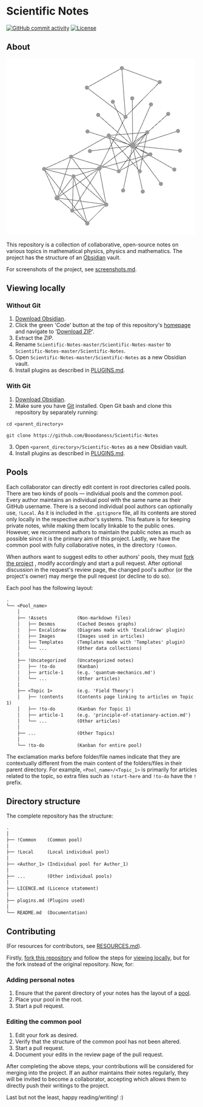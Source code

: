 # Scientific Notes
[![GitHub commit activity](https://img.shields.io/github/commit-activity/m/Booodaness/Scientific-Notes)](https://github.com/Booodaness/Scientific-Notes/commits/master) [![License](https://img.shields.io/badge/license-CC%20BY--NC--SA%204.0-important)](https://creativecommons.org/licenses/by-nc-sa/4.0/)

## About
![Graph view](!Common/!Assets/Images/graph.png)

This repository is a collection of collaborative, open-source notes on various topics in mathematical physics, physics and mathematics. The project has the structure of an [Obsidian](https://obsidian.md/) vault.

For screenshots of the project, see [screenshots.md](!Common/!Assets/Presentations/screenshots.md).

## Viewing locally
### Without Git
1. [Download Obsidian](https://obsidian.md/download).
2. Click the green 'Code' button at the top of this repository's [homepage](https://github.com/Booodaness/Scientific-Notes) and navigate to '[Download ZIP](https://github.com/Booodaness/Scientific-Notes/archive/refs/heads/master.zip)'.
3. Extract the ZIP.
4. Rename `Scientific-Notes-master/Scientific-Notes-master` to `Scientific-Notes-master/Scientific-Notes`.
5. Open `Scientific-Notes-master/Scientific-Notes` as a new Obsidian vault.
6. Install plugins as described in [PLUGINS.md](PLUGINS.md).

### With Git
1. [Download Obsidian](https://obsidian.md/download).
2. Make sure you have [Git](https://git-scm.com/) installed. Open Git bash and clone this repository by separately running:

```
cd <parent_directory>
```

```
git clone https://github.com/Booodaness/Scientific-Notes
```

3. Open `<parent_directory>/Scientific-Notes` as a new Obsidian vault.
4. Install plugins as described in [PLUGINS.md](PLUGINS.md).

## Pools
Each collaborator can directly edit content in root directories called pools. There are two kinds of pools  — individual pools and the common pool. Every author maintains an individual pool with the same name as their GitHub username. There is a second individual pool authors can optionally use, `!Local`. As it is included in the `.gitignore` file, all its contents are stored only locally in the respective author's systems. This feature is for keeping private notes, while making them locally linkable to the public ones. However, we recommend authors to maintain the public notes as much as possible since it is the primary aim of this project. Lastly, we have the common pool with fully collaborative notes, in the directory `!Common`.

When authors want to suggest edits to other authors' pools, they must [fork the project](https://github.com/Booodaness/Scientific-Notes/fork) , modify accordingly and start a pull request. After optional discussion in the request's review page, the changed pool's author (or the project's owner) may merge the pull request (or decline to do so).

Each pool has the following layout:

```
.
└── <Pool_name> 
    │
    ├── !Assets           (Non-markdown files)
    │   ├── Desmos        (Cached Desmos graphs)
    │   ├── Excalidraw    (Diagrams made with 'Excalidraw' plugin)
    │   ├── Images        (Images used in articles)
    │   ├── Templates     (Templates made with 'Templates' plugin)
    │   └── ...           (Other data collections)
    │
    ├── !Uncategorized    (Uncategorized notes)
    │   ├── !to-do        (Kanban)
    │   ├── article-1     (e.g. 'quantum-mechanics.md')
    │   └── ...           (Other articles)
    │
    ├── <Topic 1>         (e.g. 'Field Theory')
    │   ├── !contents     (Contents page linking to articles on Topic 1)
    │   ├── !to-do        (Kanban for Topic 1)
    │   ├── article-1     (e.g. 'principle-of-stationary-action.md')
    │   └── ...           (Other articles)
    │
    ├── ...               (Other Topics)
    │
    └── !to-do            (Kanban for entire pool)
```

The exclamation marks before folder/file names indicate that they are contextually different from the main content of the folders/files in their parent directory. For example, `<Pool_name>/<Topic_1>` is primarily for articles related to the topic, so extra files such as `!start-here` and `!to-do` have the `!` prefix.

## Directory structure
The complete repository has the structure:

```
.
│
├── !Common    (Common pool)
│
├── !Local     (Local individual pool)
│
├── <Author_1> (Individual pool for Author_1)
│
├── ...        (Other individual pools)
│
├── LICENCE.md (Licence statement)
│
├── plugins.md (Plugins used)
│
└── README.md  (Documentation)
```

## Contributing
(For resources for contributors, see [RESOURCES.md](RESOURCES.md)).

Firstly, [fork this repository](https://github.com/Booodaness/Scientific-Notes/fork) and follow the steps for [viewing locally](#viewing-locally), but for the fork instead of the original repository. Now, for:

### Adding personal notes
1. Ensure that the parent directory of your notes has the layout of a [pool](#pools).
2. Place your pool in the root.
3. Start a pull request.

### Editing the common pool
1. Edit your fork as desired.
2. Verify that the structure of the common pool has not been altered.
3. Start a pull request.
4. Document your edits in the review page of the pull request.

After completing the above steps, your contributions will be considered for merging into the project. If an author maintains their notes regularly, they will be invited to become a collaborator, accepting which allows them to directly push their writings to the project.

Last but not the least, happy reading/writing! :)


